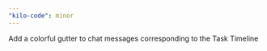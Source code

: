 ```yaml
---
"kilo-code": minor
---
```


Add a colorful gutter to chat messages corresponding to the Task Timeline
